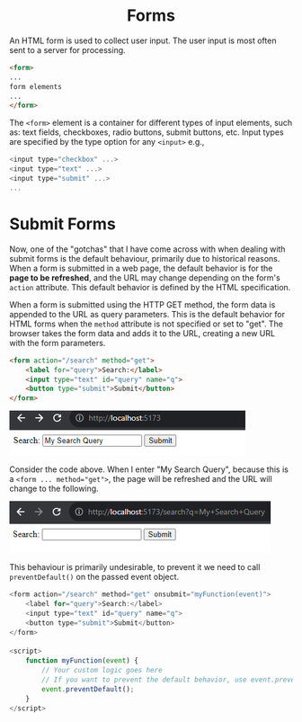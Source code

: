 <div align="center">
  <h1> Forms </h1>
</div>

An HTML form is used to collect user input. The user input is most often sent to a server for processing.

```HTML
<form>
...
form elements
...
</form>
```

The `<form>` element is a container for different types of input elements, such as: text fields, checkboxes, radio buttons, submit buttons, etc. Input types are specified by the type option for any `<input>` e.g.,

```JavaScript
<input type="checkbox" ...> 
<input type="text" ...> 
<input type="submit" ...> 
...
```

# Submit Forms

Now, one of the "gotchas" that I have come across with when dealing with submit forms is the default behaviour, primarily due to historical reasons. When a form is submitted in a web page, the default behavior is for the **page to be refreshed**, and the URL may change depending on the form's `action` attribute. This default behavior is defined by the HTML specification.

When a form is submitted using the HTTP GET method, the form data is appended to the URL as query parameters. This is the default behavior for HTML forms when the `method` attribute is not specified or set to "get". The browser takes the form data and adds it to the URL, creating a new URL with the form parameters.

```HTML
<form action="/search" method="get">
    <label for="query">Search:</label>
    <input type="text" id="query" name="q">
    <button type="submit">Submit</button>
</form>
```

![](../images/forms_1.png)

Consider the code above. When I enter "My Search Query", because this is a `<form ... method="get">`, the page will be refreshed
and the URL will change to the following.

![](../images/forms_2.png)

This behaviour is primarily undesirable, to prevent it we need to call `preventDefault()` on the passed event object.


```JavaScript
<form action="/search" method="get" onsubmit="myFunction(event)">
    <label for="query">Search:</label>
    <input type="text" id="query" name="q">
    <button type="submit">Submit</button>
</form>

<script>
    function myFunction(event) {
        // Your custom logic goes here
        // If you want to prevent the default behavior, use event.preventDefault();
        event.preventDefault();
    }
</script>
```